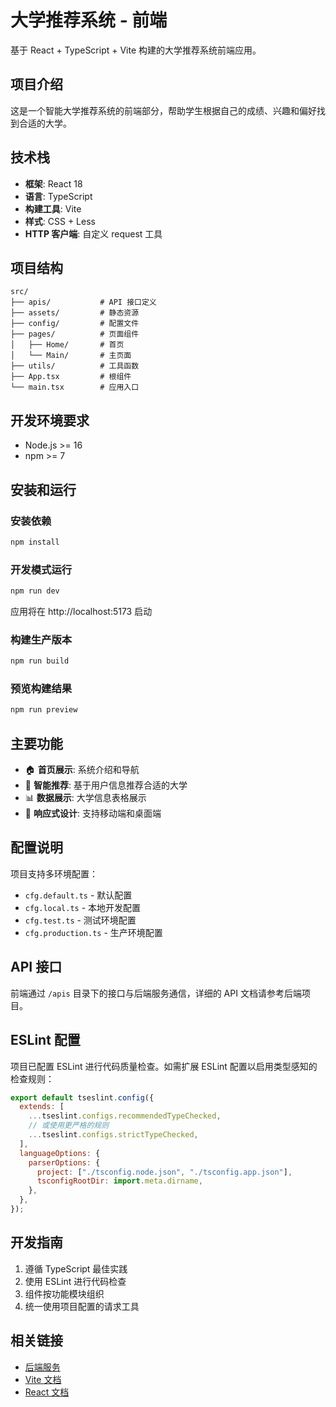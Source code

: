 # 大学推荐系统 - 前端

基于 React + TypeScript + Vite 构建的大学推荐系统前端应用。

## 项目介绍

这是一个智能大学推荐系统的前端部分，帮助学生根据自己的成绩、兴趣和偏好找到合适的大学。

## 技术栈

- **框架**: React 18
- **语言**: TypeScript
- **构建工具**: Vite
- **样式**: CSS + Less
- **HTTP 客户端**: 自定义 request 工具

## 项目结构

```
src/
├── apis/           # API 接口定义
├── assets/         # 静态资源
├── config/         # 配置文件
├── pages/          # 页面组件
│   ├── Home/       # 首页
│   └── Main/       # 主页面
├── utils/          # 工具函数
├── App.tsx         # 根组件
└── main.tsx        # 应用入口
```

## 开发环境要求

- Node.js >= 16
- npm >= 7

## 安装和运行

### 安装依赖

```bash
npm install
```

### 开发模式运行

```bash
npm run dev
```

应用将在 http://localhost:5173 启动

### 构建生产版本

```bash
npm run build
```

### 预览构建结果

```bash
npm run preview
```

## 主要功能

- 🏠 **首页展示**: 系统介绍和导航
- 🎯 **智能推荐**: 基于用户信息推荐合适的大学
- 📊 **数据展示**: 大学信息表格展示
- 📱 **响应式设计**: 支持移动端和桌面端

## 配置说明

项目支持多环境配置：

- `cfg.default.ts` - 默认配置
- `cfg.local.ts` - 本地开发配置
- `cfg.test.ts` - 测试环境配置
- `cfg.production.ts` - 生产环境配置

## API 接口

前端通过 `/apis` 目录下的接口与后端服务通信，详细的 API 文档请参考后端项目。

## ESLint 配置

项目已配置 ESLint 进行代码质量检查。如需扩展 ESLint 配置以启用类型感知的检查规则：

```js
export default tseslint.config({
  extends: [
    ...tseslint.configs.recommendedTypeChecked,
    // 或使用更严格的规则
    ...tseslint.configs.strictTypeChecked,
  ],
  languageOptions: {
    parserOptions: {
      project: ["./tsconfig.node.json", "./tsconfig.app.json"],
      tsconfigRootDir: import.meta.dirname,
    },
  },
});
```

## 开发指南

1. 遵循 TypeScript 最佳实践
2. 使用 ESLint 进行代码检查
3. 组件按功能模块组织
4. 统一使用项目配置的请求工具

## 相关链接

- [后端服务](../app-server/README.md)
- [Vite 文档](https://vitejs.dev/)
- [React 文档](https://react.dev/)

